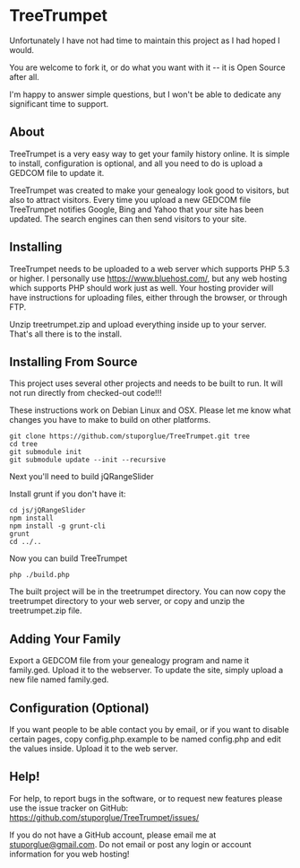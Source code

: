 TreeTrumpet 
==============

Unfortunately I have not had time to maintain this project as I had hoped I would. 

You are welcome to fork it, or do what you want with it -- it is Open Source after all. 

I'm happy to answer simple questions, but I won't be able to dedicate any significant time to support. 



About
-----
TreeTrumpet is a very easy way to get your family history online. It is simple to install,
configuration is optional, and all you need to do is upload a GEDCOM file to update it. 

TreeTrumpet was created to make your genealogy look good to visitors, but also to attract
visitors. Every time you upload a new GEDCOM file TreeTrumpet notifies Google, Bing and 
Yahoo that your site has been updated. The search engines can then send visitors to your site. 


Installing
----------
TreeTrumpet needs to be uploaded to a web server which supports PHP 5.3 or higher. I personally
use https://www.bluehost.com/, but any web hosting which supports PHP should work just as well. 
Your hosting provider will have instructions for uploading files, either through the browser, 
or through FTP.

Unzip treetrumpet.zip and upload everything inside up to your server. That's all there is 
to the install. 

Installing From Source
----------------------

This project uses several other projects and needs to be built to run. It will 
not run directly from checked-out code!!!

These instructions work on Debian Linux and OSX. Please let me know what changes you have to make to build on other platforms. 

    git clone https://github.com/stuporglue/TreeTrumpet.git tree
    cd tree
    git submodule init
    git submodule update --init --recursive


Next you'll need to build jQRangeSlider

Install grunt if you don't have it: 

    cd js/jQRangeSlider
    npm install
    npm install -g grunt-cli
    grunt
    cd ../..

Now you can build TreeTrumpet

    php ./build.php

The built project will be in the treetrumpet directory. You can now copy the treetrumpet directory to your web server, or copy and unzip the treetrumpet.zip file.

Adding Your Family
------------------
Export a GEDCOM file from your genealogy program and name it family.ged. Upload it to the 
webserver. To update the site, simply upload a new file named family.ged.

Configuration (Optional)
------------------------
If you want people to be able contact you by email, or if you want to disable certain pages, 
copy config.php.example to be named config.php and edit the values inside. Upload it to the
web server. 

Help!
-----
For help, to report bugs in the software, or to request new features please use the issue tracker 
on GitHub: https://github.com/stuporglue/TreeTrumpet/issues/

If you do not have a GitHub account, please email me at stuporglue@gmail.com. Do not email 
or post any login or account information for you web hosting!
